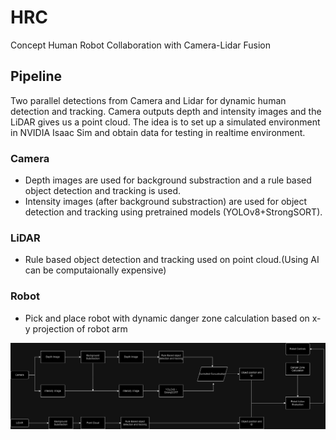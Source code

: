 # HRC
Concept Human Robot Collaboration with Camera-Lidar Fusion

## Pipeline
Two parallel detections from Camera and Lidar for dynamic human detection and tracking. Camera outputs depth and intensity images and the LiDAR gives us a point cloud. The idea is to set up a simulated environment in NVIDIA Isaac Sim and obtain data for testing in realtime environment.

### Camera
- Depth images are used for background substraction and a rule based object detection and tracking is used.
- Intensity images (after background substraction) are used for object detection and tracking using pretrained models (YOLOv8+StrongSORT).

### LiDAR
- Rule based object detection and tracking used on point cloud.(Using AI can be computaionally expensive)

### Robot
- Pick and place robot with dynamic danger zone calculation based on x-y projection of robot arm

![Concept](Concept.drawio.png)
